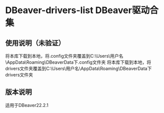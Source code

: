 # DBeaver-drivers-list DBeaver驱动合集

## 使用说明（未验证）
将本库下载到本地，将.config文件夹覆盖到C:\Users\用户名\AppData\Roaming\DBeaverData下.config文件夹
将本库下载到本地，将drivers文件夹覆盖到C:\Users\用户名\AppData\Roaming\DBeaverData下drivers文件夹

## 版本说明
适用于DBeaver22.2.1
